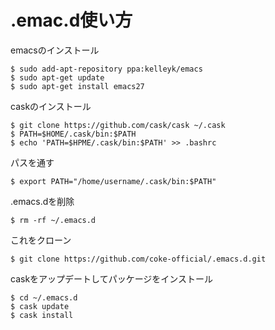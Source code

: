 # .emac.d使い方
emacsのインストール  
```
$ sudo add-apt-repository ppa:kelleyk/emacs  
$ sudo apt-get update  
$ sudo apt-get install emacs27
```  
caskのインストール  
```
$ git clone https://github.com/cask/cask ~/.cask
$ PATH=$HOME/.cask/bin:$PATH
$ echo 'PATH=$HPME/.cask/bin:$PATH' >> .bashrc
```  
パスを通す  
```
$ export PATH="/home/username/.cask/bin:$PATH"
```  
.emacs.dを削除  
```
$ rm -rf ~/.emacs.d 
```  
これをクローン  
```
$ git clone https://github.com/coke-official/.emacs.d.git  
```  
caskをアップデートしてパッケージをインストール  
```
$ cd ~/.emacs.d  
$ cask update  
$ cask install  
```

